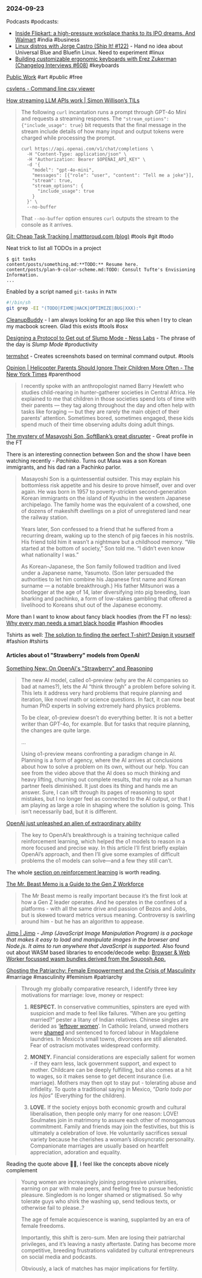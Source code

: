 ### 2024-09-23
Podcasts #podcasts:
- [Inside Flipkart: a high-pressure workplace thanks to its IPO dreams. And Walmart](https://lnns.co/5vm6Nk3uH7Y) #india #business 
- [Linux distros with Jorge Castro (Ship It! #122)](https://changelog.com/shipit/122) - Hand no idea about Universal Blue and Bluefin Linux. Need to experiment #linux 
- [Building customizable ergonomic keyboards with Erez Zukerman (Changelog Interviews #608)](https://changelog.com/podcast/608) #keyboards 

[Public Work](https://public.work/) #art #public #free 

[csvlens - Command line csv viewer](https://github.com/YS-L/csvlens)

[How streaming LLM APIs work | Simon Willison’s TILs](https://til.simonwillison.net/llms/streaming-llm-apis)

> The following `curl` incantation runs a prompt through GPT-4o Mini and requests a streaming respones. The `"stream_options": {"include_usage": true}` bit requests that the final message in the stream include details of how many input and output tokens were charged while processing the prompt.
> 
> ```shell
> curl https://api.openai.com/v1/chat/completions \
>   -H "Content-Type: application/json" \
>   -H "Authorization: Bearer $OPENAI_API_KEY" \
>   -d '{
>     "model": "gpt-4o-mini",
>     "messages": [{"role": "user", "content": "Tell me a joke"}],
>     "stream": true,
>     "stream_options": {
>       "include_usage": true
>     }
>   }' \
>   --no-buffer
> ```
> 
> That `--no-buffer` option ensures `curl` outputs the stream to the console as it arrives.

[Git: Cheap Task Tracking | matttproud.com (blog)](https://matttproud.com/blog/posts/git-tasks.html) #tools #git #todo 

Neat trick to list all TODOs in a project 

```
$ git tasks
content/posts/something.md:**TODO:** Resume here.
content/posts/plan-9-color-scheme.md:TODO: Consult Tufte's Envisioning Information.
...
```

Enabled by a script named `git-tasks` in `PATH`

```sh
#!/bin/sh
git grep -EI "(TODO|FIXME|HACK|OPTIMIZE|BUG|XXX):"
```

[CleanupBuddy](https://insidegui.gumroad.com/l/cleanupbuddy?ref=labnotes.org) - I am always looking for an app like this when I try to clean my macbook screen. Glad this exists #tools #osx 

[Designing a Protocol to Get out of Slump Mode - Ness Labs](https://nesslabs.com/slump-mode) - The phrase of the day is _Slump Mode_ #productivity 

[termshot](https://github.com/homeport/termshot?tab=readme-ov-file) - Creates screenshots based on terminal command output. #tools

[Opinion | Helicopter Parents Should Ignore Their Children More Often - The New York Times](https://www.nytimes.com/2024/09/15/opinion/parenting-helicopter-ignoring.html/) #parenthood 

> I recently spoke with an anthropologist named Barry Hewlett who studies child-rearing in hunter-gatherer societies in Central Africa. He explained to me that children in those societies spend lots of time with their parents — they tag along throughout the day and often help with tasks like foraging — but they are rarely the main object of their parents’ attention. Sometimes bored, sometimes engaged, these kids spend much of their time observing adults doing adult things.

[The mystery of Masayoshi Son, SoftBank’s great disrupter](https://on.ft.com/4dgHxYJ) - Great profile in the FT

There is an interesting connection between Son and the show I have been watching recently - _Pachinko_. Turns out Masa was a son Korean immigrants, and his dad ran a Pachinko parlor.

> Masayoshi Son is a quintessential outsider. This may explain his bottomless risk appetite and his desire to prove himself, over and over again. He was born in 1957 to poverty-stricken second-generation Korean immigrants on the island of Kyushu in the western Japanese archipelago. The family home was the equivalent of a cowshed, one of dozens of makeshift dwellings on a plot of unregistered land near the railway station. 
> 
> Years later, Son confessed to a friend that he suffered from a recurring dream, waking up to the stench of pig faeces in his nostrils. His friend told him it wasn’t a nightmare but a childhood memory. “We started at the bottom of society,” Son told me. “I didn’t even know what nationality I was.” 
> 
> As Korean-Japanese, the Son family followed tradition and lived under a Japanese name, Yasumoto. (Son later persuaded the authorities to let him combine his Japanese first name and Korean surname — a notable breakthrough.) His father Mitsunori was a bootlegger at the age of 14, later diversifying into pig breeding, loan sharking and pachinko, a form of low-stakes gambling that offered a livelihood to Koreans shut out of the Japanese economy.


More than I want to know about fancy black hoodies (from the FT no less): [Why every man needs a smart black hoodie](https://on.ft.com/4errjwC) #fashion #hoodies

Tshirts as well: [The solution to finding the perfect T-shirt? Design it yourself](https://on.ft.com/4gtPYme) #fashion #tshirts 

#### Articles about o1 "Strawberry" models from OpenAI
[Something New: On OpenAI's "Strawberry" and Reasoning](https://www.oneusefulthing.org/p/something-new-on-openais-strawberry)

> The new AI model, called o1-preview (why are the AI companies so bad at names?), lets the AI “think through” a problem before solving it. This lets it address very hard problems that require planning and iteration, like novel math or science questions. In fact, it can now beat human PhD experts in solving extremely hard physics problems.
> 
> To be clear, o1-preview doesn’t do everything better. It is not a better writer than GPT-4o, for example. But for tasks that require planning, the changes are quite large.
> 
> …
> 
> Using o1-preview means confronting a paradigm change in AI. Planning is a form of agency, where the AI arrives at conclusions about how to solve a problem on its own, without our help. You can see from the video above that the AI does so much thinking and heavy lifting, churning out complete results, that my role as a human partner feels diminished. It just does its thing and hands me an answer. Sure, I can sift through its pages of reasoning to spot mistakes, but I no longer feel as connected to the AI output, or that I am playing as large a role in shaping where the solution is going. This isn’t necessarily bad, but it is different.

[OpenAI just unleashed an alien of extraordinary ability](https://www.understandingai.org/p/openai-just-unleashed-an-alien-of)

> The key to OpenAI’s breakthrough is a training technique called reinforcement learning, which helped the o1 models to reason in a more focused and precise way. In this article I’ll first briefly explain OpenAI’s approach, and then I’ll give some examples of difficult problems the o1 models can solve—and a few they still can’t.

The whole [section on reinforcement learning](https://www.understandingai.org/i/149152572/the-trouble-with-imitation-learning) is worth reading.

[The Mr. Beast Memo is a Guide to the Gen Z Workforce](https://kyla.substack.com/p/the-mr-beast-memo-is-a-guide-to-the)

> The Mr Beast memo is really important because it’s the first look at how a Gen Z leader operates. And he operates in the confines of a platforms - with all the same drive and passion of Bezos and Jobs, but is skewed toward metrics versus meaning. Controversy is swirling around him - but he has an algorithm to appease.

[Jimp | Jimp](https://jimp-dev.github.io/jimp/) - _Jimp (JavaScript Image Manipulation Program) is a package that makes it easy to load and manipulate images in the browser and Node.js. It aims to run anywhere that JavaScript is supported._ Also found out about WASM based libraries to encode/decode webp: [Browser & Web Worker focussed wasm bundles derived from the Squoosh App.](https://github.com/jamsinclair/jSquash#readme)

[Ghosting the Patriarchy: Female Empowerment and the Crisis of Masculinity](https://www.ggd.world/p/ghosting-the-patriarchy-female-empowerment) #marriage #masculinity #feminism #patriarchy 

> Through my globally comparative research, I identify three key motivations for marriage: love, money or respect:
> 
> 1. **RESPECT.** In conservative communities, spinsters are eyed with suspicion and made to feel like failures. “When are you getting married?” pester a litany of Indian relatives. Chinese singles are derided as ‘[leftover women](https://en.wikipedia.org/wiki/Sheng_nu)’. In Catholic Ireland, unwed mothers were [shamed](https://en.wikipedia.org/wiki/Magdalene_Laundries_in_Ireland) and sentenced to forced labour in Magdalene laundries. In Mexico’s small towns, divorcees are still alienated. Fear of ostracism motivates widespread conformity.
>     
> 2. **MONEY.** Financial considerations are especially salient for women - if they earn less, lack government support, and expect to mother. Childcare can be deeply fulfilling, but also comes at a hit to wages, so it makes sense to get decent insurance (i.e. marriage). Mothers may then opt to stay put - tolerating abuse and infidelity. To quote a traditional saying in Mexico, “_Darlo todo por los hijos_” (Everything for the children).
>     
> 3. **LOVE.** If the society enjoys both economic growth and cultural liberalisation, then people only marry for one reason: LOVE! Soulmates join in matrimony to assure each other of monogamous commitment. Family and friends may join the festivities, but this is ultimately a celebration of love. He voluntarily sacrifices sexual variety because he cherishes a woman’s idiosyncratic personality. Companionate marriages are usually based on heartfelt appreciation, adoration and equality.

Reading the quote above ☝🏽, I feel like the concepts above nicely complement 

> Young women are increasingly joining progressive universities, earning on par with male peers, and feeling free to pursue hedonistic pleasure. Singledom is no longer shamed or stigmatised. So why tolerate guys who shirk the washing up, send tedious texts, or otherwise fail to please..?
> 
> The age of female acquiescence is waning, supplanted by an era of female freedoms.  
>   
> Importantly, this shift is zero-sum. Men are losing their patriarchal privileges, and it’s leaving a nasty aftertaste. Dating has become more competitive, breeding frustrations validated by cultural entrepreneurs on social media and podcasts.
> 
> Obviously, a lack of matches has major implications for fertility.